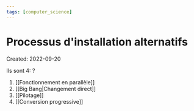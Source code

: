 ```yaml
---
tags: [computer_science] 
---
```

# Processus d'installation alternatifs
Created: 2022-09-20

Ils sont 4:
?
1. [[Fonctionnement en parallèle]]
2. [[Big Bang|Changement direct]]
3. [[Pilotage]]
4. [[Conversion progressive]]
<!--SR:!2023-06-08,89,170-->